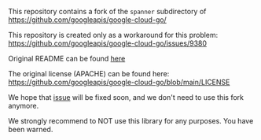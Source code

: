 
This repository contains a fork of the `spanner` subdirectory of https://github.com/googleapis/google-cloud-go/

This repository is created only as a workaround for this problem: https://github.com/googleapis/google-cloud-go/issues/9380

Original README can be found [here](https://github.com/googleapis/google-cloud-go/blob/main/spanner/README.md)

The original license (APACHE) can be found here: https://github.com/googleapis/google-cloud-go/blob/main/LICENSE

We hope that [issue](https://github.com/googleapis/google-cloud-go/issues/9380) will be fixed soon, and we don't need to use this fork anymore.

We strongly recommend to NOT use this library for any purposes. You have been warned.


